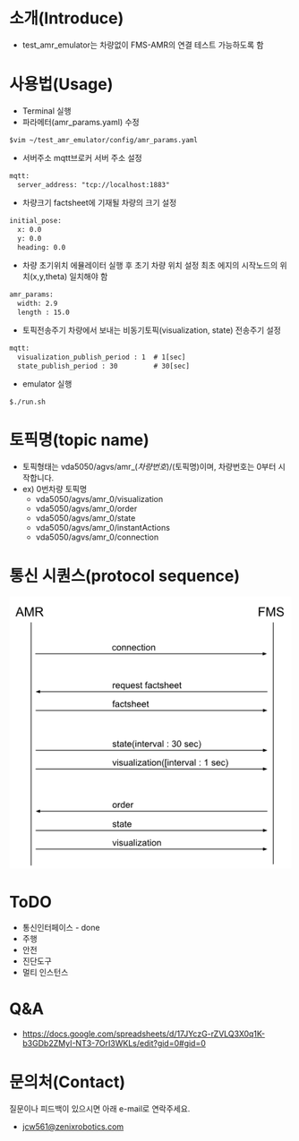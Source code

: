# 소개(Introduce)
- test_amr_emulator는 차량없이 FMS-AMR의 연결 테스트 가능하도록 함
  
# 사용법(Usage)
- Terminal 실행
- 파라메터(amr_params.yaml) 수정
```
$vim ~/test_amr_emulator/config/amr_params.yaml
```
  - 서버주소
    mqtt브로커 서버 주소 설정
```
mqtt:
  server_address: "tcp://localhost:1883"
```
  - 차량크기
    factsheet에 기재될 차량의 크기 설정
```
initial_pose:
  x: 0.0
  y: 0.0
  heading: 0.0 
```
  - 차량 초기위치
    에뮬레이터 실행 후 초기 차량 위치 설정
    최초 에지의 시작노드의 위치(x,y,theta) 일치해야 함
```
amr_params:
  width: 2.9
  length : 15.0
```
  - 토픽전송주기
    차량에서 보내는 비동기토픽(visualization, state) 전송주기 설정
```
mqtt:
  visualization_publish_period : 1  # 1[sec]
  state_publish_period : 30         # 30[sec]
```

- emulator 실행
```
$./run.sh
```

# 토픽명(topic name)
- 토픽형태는 vda5050/agvs/amr_$(차량번호)/$(토픽명)이며, 차량번호는 0부터 시작합니다.
- ex) 0번차량 토픽명
  - vda5050/agvs/amr_0/visualization
  - vda5050/agvs/amr_0/order
  - vda5050/agvs/amr_0/state
  - vda5050/agvs/amr_0/instantActions
  - vda5050/agvs/amr_0/connection


# 통신 시퀀스(protocol sequence)
![Diagram](images/fms_amr_sequence.png)

# ToDO
- 통신인터페이스 - done
- 주행
- 안전
- 진단도구
- 멀티 인스턴스

# Q&A
- https://docs.google.com/spreadsheets/d/17JYczG-rZVLQ3X0q1K-b3GDb2ZMyI-NT3-7OrI3WKLs/edit?gid=0#gid=0

# 문의처(Contact)
질문이나 피드백이 있으시면 아래 e-mail로 연락주세요.
- jcw561@zenixrobotics.com


